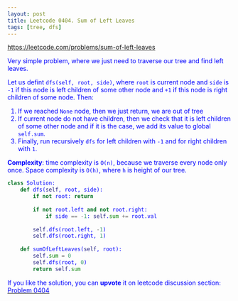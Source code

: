 ```yaml
---
layout: post
title: Leetcode 0404. Sum of Left Leaves
tags: [tree, dfs]
---
```


<a href="https://leetcode.com/problems/sum-of-left-leaves"> <font color = blue>https://leetcode.com/problems/sum-of-left-leaves

Very simple problem, where we just need to traverse our tree and find left leaves.

Let us defint `dfs(self, root, side)`, where `root` is current node and `side` is `-1` if this node is left children of some other node and `+1` if this node is right children of some node. Then:

1. If we reached `None` node, then we just return, we are out of tree
2. If current node do not have children, then we check that it is left children of some other node and if it is the case, we add its value to global `self.sum`.
3. Finally, run recursively `dfs` for left children with `-1` and for right children with `1`.

**Complexity**: time complexity is `O(n)`, because we traverse every node only once. Space complexity is `O(h)`, where `h` is height of our tree.

```python
class Solution:
    def dfs(self, root, side):
        if not root: return
        
        if not root.left and not root.right:
            if side == -1: self.sum += root.val
        
        self.dfs(root.left, -1)
        self.dfs(root.right, 1)
    
    def sumOfLeftLeaves(self, root):
        self.sum = 0
        self.dfs(root, 0)
        return self.sum
```

If you like the solution, you can **upvote** it on leetcode discussion section:<a href="https://leetcode.com/problems/sum-of-left-leaves/discuss/808977/python-simple-dfs-explained"> <font color = blue>Problem 0404
